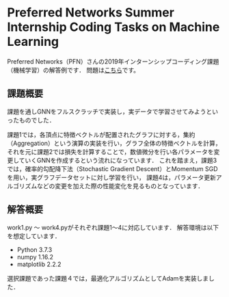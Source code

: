 # Preferred Networks Summer Internship Coding Tasks on Machine Learning
Preferred Networks（PFN）さんの2019年インターンシップコーディング課題（機械学習）の解答例です．
問題は[こちら](https://research.preferred.jp/2019/06/internship-coding-task-2019/)です。

## 課題概要
課題を通しGNNをフルスクラッチで実装し，実データで学習させてみようといったものでした．

課題1では，各頂点に特徴ベクトルが配置されたグラフに対する，集約（Aggregation）という演算の実装を行い，グラフ全体の特徴ベクトルを計算，
それを元に課題2では損失を計算することで，数値微分を行い各パラメータを変更していくGNNを作成するという流れになっています．
これを踏まえ，課題3では，確率的勾配降下法（Stochastic Gradient Descent）とMomentum SGDを用い，実グラフデータセットに対し学習を行い，
課題4は，パラメータ更新アルゴリズムなどの変更を加えた際の性能変化を見るものとなっています．

## 解答概要
work1.py 〜 work4.pyがそれぞれ課題1〜4に対応しています．
解答環境は以下を想定しています．
- Python 3.7.3
- numpy 1.16.2
- matplotlib 2.2.2

選択課題であった課題４では，最適化アルゴリズムとしてAdamを実装しました．
